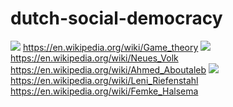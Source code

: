 # dutch-social-democracy
![](https://github.com/nondejus/dutch-social-democracy-game-theory/blob/main/ArtBoard%20Image%20(223).jpg)
https://en.wikipedia.org/wiki/Game_theory
![](https://github.com/nondejus/dutch-social-democracy-game-theory/blob/main/ArtBoard%20Image%20(53).jpg)
https://en.wikipedia.org/wiki/Neues_Volk
https://en.wikipedia.org/wiki/Ahmed_Aboutaleb
![](https://github.com/nondejus/dutch-social-democracy-game-theory/blob/main/ArtBoard%20Image%20(325).jpg)
https://en.wikipedia.org/wiki/Leni_Riefenstahl
https://en.wikipedia.org/wiki/Femke_Halsema

